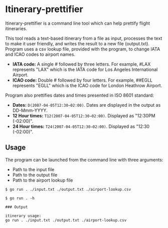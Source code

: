 # Itinerary-prettifier

Itinerary-prettifier is a command line tool which can help prettify flight itineraries.

This tool reads a text-based itinerary from a file as input, processes the text to make it user friendly, and writes the result to a new file (output.txt).
Program uses a csv lookup file, provided with the program, to change IATA and ICAO codes to airport names.

- **IATA code:** A single # followed by three letters. For example, #LAX represents "LAX" which is the IATA code for Los Angeles International Airport.
- **ICAO code:** Double # followed by four letters. For example, ##EGLL represents "EGLL" which is the ICAO code for London Heathrow Airport.

Program also prettifies dates and times presented in ISO 8601 standard:
- **Dates:** `D(2007-04-05T12:30−02:00)`. Dates are displayed in the output as DD-Mmm-YYYY.
- **12 Hour times:** `T12(2007-04-05T12:30−02:00)`. Displayed as "12:30PM (-02:00)".
- **24 Hour times:** `T24(2007-04-05T12:30−02:00)`. Displayed as "12:30 (-02:00)".

## Usage

The program can be launched from the command line with three arguments:
- Path to the input file
- Path to the output file
- Path to the airport lookup file

```shell
$ go run . ./input.txt ./output.txt ./airport-lookup.csv

$ go run . -h

### Output

itinerary usage:
go run . ./input.txt ./output.txt ./airport-lookup.csv

